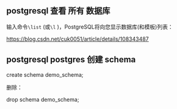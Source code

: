 ## postgresql 查看 所有 数据库

输入命令`\list` (或`\l` )，PostgreSQL将向您显示数据库(和模板)列表：

https://blog.csdn.net/cuk0051/article/details/108343487

## postgresql postgres  创建 schema

create schema demo_schema;

删除：

drop schema demo_schema;






